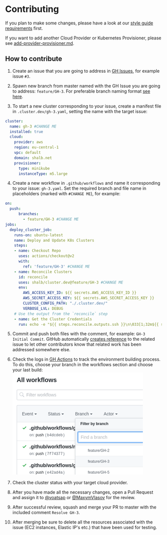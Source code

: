 # Contributing

If you plan to make some changes, please have a look at our [style guide requirements](style-guide.md) first.

If you want to add another Cloud Provider or Kubernetes Provisioner, please see [add-provider-provisioner.md](add-provider-provisioner.md).

## How to contribute

1) Create an issue that you are going to address in [GH Issues](https://github.com/shalb/cluster.dev/issues), for example issue `#3`.

2) Spawn new branch from master named with the GH Issue you are going to address: `feature/GH-3`. For preferable branch naming format [see here](https://github.com/pdffiller/styleguide-hooks/#branch-naming-format).

3) To start a new cluster corresponding to your issue, create a manifest file in `.cluster.dev/gh-3.yaml`, setting the name with the target issue:

```yaml
cluster:
  name: gh-3 #CHANGE ME
  installed: true
  cloud:
    provider: aws
    region: eu-central-1
    vpc: default
    domain: shalb.net
    provisioner:
      type: minikube
      instanceType: m5.large
```

4) Create a new workflow in `.github/workflows` and name it corresponding to your issue: `gh-3.yaml`. Set the required branch and file name in placeholders (marked with `#CHANGE ME`), for example:

```yaml
on:
  push:
      branches:
        - feature/GH-3 #CHANGE ME
jobs:
  deploy_cluster_job:
    runs-on: ubuntu-latest
    name: Deploy and Update K8s Clusters
    steps:
    - name: Checkout Repo
      uses: actions/checkout@v2
      with:
        ref: 'feature/GH-3' #CHANGE ME
    - name: Reconcile Clusters
      id: reconcile
      uses: shalb/cluster.dev@feature/GH-3 #CHANGE ME
      env:
        AWS_ACCESS_KEY_ID: ${{ secrets.AWS_ACCESS_KEY_ID }}
        AWS_SECRET_ACCESS_KEY: ${{ secrets.AWS_SECRET_ACCESS_KEY }}
        CLUSTER_CONFIG_PATH: "./.cluster.dev/"
        VERBOSE_LVL: DEBUG
    # Use the output from the `reconcile` step
    - name: Get the Cluster Credentials
      run: echo -e "${{ steps.reconcile.outputs.ssh }}\n\033[1;32m${{ steps.reconcile.outputs.kubeconfig }}"
```
5) Commit and push both files with the comment, for example: `GH-3 Initial Commit`. GitHub automatically [creates reference](https://help.github.com/en/github/writing-on-github/autolinked-references-and-urls#issues-and-pull-requests) to the related issue to let other contributors know that related work has been addressed somewhere else.

6) Check the logs in [GH Actions](https://github.com/shalb/cluster.dev/actions) to track the environment building process. To do this, choose your branch in the workflows section and choose your last build:
![select the branch](images/contributing.md-select-the-branch.png)  

7) Check the cluster status with your target cloud provider.

8) After you have made all the necessary changes, open a Pull Request and assign it to [@voatsap](https://github.com/voatsap) or [@MaxymVlasov](https://github.com/MaxymVlasov) for the review.

9) After successful review, squash and merge your PR to master with the included comment `Resolve GH-3`.

10) After merging be sure to delete all the resources associated with the issue (EC2 instances, Elastic IP's etc.) that have been used for testing.
